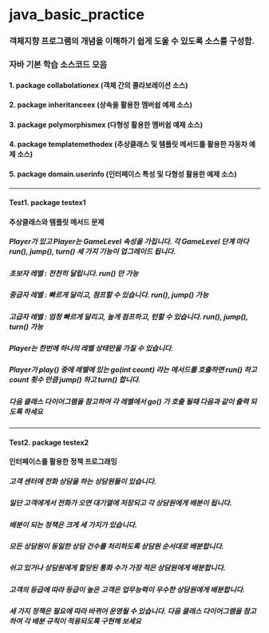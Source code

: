 # java_basic_practice

### 객체지향 프로그램의 개념을 이해하기 쉽게 도울 수 있도록 소스를 구성함.

### 자바 기본 학습 소스코드 모음

#### 1. package collabolationex (객체 간의 콜라보레이션 소스)
#### 2. package inheritanceex (상속을 활용한 멤버쉽 예제 소스)
#### 3. package polymorphismex (다형성 활용한 멤버쉽 예제 소스)
#### 4. package templatemethodex (추상클래스 및 템플릿 메서드를 활용한 자동차 예제 소스)
#### 5. package domain.userinfo (인터페이스 특성 및 다형성 활용한 예제 소스)


---------------------------------------
#### **Test1. package testex1**
#### 추상클래스와 템플릿 메서드 문제


##### Player가 있고 Player는 GameLevel 속성을 가집니다. 각 GameLevel 단계 마다 run(), jump(), turn() 세 가지 기능이 업그레이드 됩니다.
##### 초보자 레벨 : 천천히 달립니다. run() 만 가능
##### 중급자 레벨 : 빠르게 달리고, 점프할 수 있습니다. run(), jump() 가능
##### 고급자 레벨 : 엄청 빠르게 달리고, 높게 점프하고, 턴할 수 있습니다. run(), jump(), turn() 가능
##### Player는 한번에 하나의 레벨 상태만을 가질 수 있습니다.
##### Player가 play() 중에 레벨에 있는 go(int count) 라는 메서드를 호출하면 run() 하고 count 횟수 만큼 jump() 하고 turn() 합니다.    
##### 다음 클래스 다이어그램을 참고하여 각 레벨에서 go() 가 호출 될때 다음과 같이 출력 되도록 하세요


---------------------------------------
#### **Test2. package testex2**
#### 인터페이스를 활용한 정책 프로그래밍

##### 고객 센터에 전화 상담을 하는 상담원들이 있습니다.   
##### 일단 고객에게서 전화가 오면 대기열에 저장되고 각 상담원에게 배분이 됩니다.   
##### 배분이 되는 정책은 크게 세 가지가 있습니다.


##### 모든 상담원이 동일한 상담 건수를 처리하도록 상담원 순서대로 배분합니다.

##### 쉬고 있거나 상담원에게 할당된 통화 수가 가장 적은 상담원에게 배분합니다.

##### 고객의 등급에 따라 등급이 높은 고객은 업무능력이 우수한 상담원에게 배분합니다.

##### 세 가지 정책은 필요에 따라 바뀌어 운영될 수 있습니다. 다음 클래스 다이어그램을 참고하여 각 배분 규칙이 적용되도록 구현해 보세요

